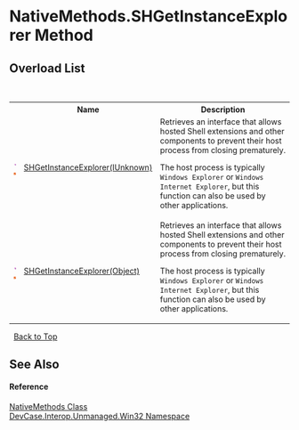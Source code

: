 # NativeMethods.SHGetInstanceExplorer Method 
 


## Overload List
&nbsp;<table><tr><th></th><th>Name</th><th>Description</th></tr><tr><td>![Public method](media/pubmethod.gif "Public method")![Static member](media/static.gif "Static member")</td><td><a href="M_DevCase_Interop_Unmanaged_Win32_NativeMethods_SHGetInstanceExplorer">SHGetInstanceExplorer(IUnknown)</a></td><td>
Retrieves an interface that allows hosted Shell extensions and other components to prevent their host process from closing prematurely. 

 The host process is typically `Windows Explorer` or `Windows Internet Explorer`, but this function can also be used by other applications.</td></tr><tr><td>![Public method](media/pubmethod.gif "Public method")![Static member](media/static.gif "Static member")</td><td><a href="M_DevCase_Interop_Unmanaged_Win32_NativeMethods_SHGetInstanceExplorer_1">SHGetInstanceExplorer(Object)</a></td><td>
Retrieves an interface that allows hosted Shell extensions and other components to prevent their host process from closing prematurely. 

 The host process is typically `Windows Explorer` or `Windows Internet Explorer`, but this function can also be used by other applications.</td></tr></table>&nbsp;
<a href="#nativemethods.shgetinstanceexplorer-method">Back to Top</a>

## See Also


#### Reference
<a href="T_DevCase_Interop_Unmanaged_Win32_NativeMethods">NativeMethods Class</a><br /><a href="N_DevCase_Interop_Unmanaged_Win32">DevCase.Interop.Unmanaged.Win32 Namespace</a><br />